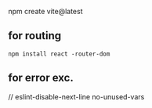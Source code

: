 npm create vite@latest

## for routing
```npm install react -router-dom```

## for error exc.
// eslint-disable-next-line no-unused-vars
